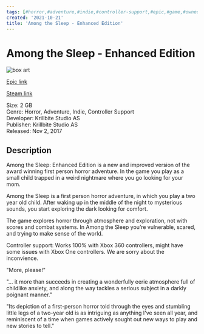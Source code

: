 ```yaml
---
tags: [#horror,#adventure,#indie,#controller-support,#epic,#game,#owned,#pc]
created: '2021-10-21'
title: 'Among the Sleep - Enhanced Edition'
---
```

# Among the Sleep - Enhanced Edition

![box art](https://cdn1.epicgames.com/salesEvent/salesEvent/EGS_AmongtheSleepEnhancedEdition_KrillbiteStudioAS_S1_2560x1440-4a28ad52964cf887474fb3938a59e203?h=270&amp;resize=1&amp;w=480)

[Epic link](https://www.epicgames.com/account/transactions?lang=en&productName=epicgames)

[Steam link](https://store.steampowered.com/search/?term=Among%20the%20Sleep%20-%20Enhanced%20Edition)

Size: 2 GB  
Genre: Horror, Adventure, Indie, Controller Support  
Developer: Krillbite Studio AS  
Publisher: Krillbite Studio AS  
Released: Nov 2, 2017  

## Description

Among the Sleep: Enhanced Edition is a new and improved version of the award winning first person horror adventure. In the game you play as a small child trapped in a weird nightmare where you go looking for your mom.

Among the Sleep is a first person horror adventure, in which you play a two year old child. After waking up in the middle of the night to mysterious sounds, you start exploring the dark looking for comfort.

The game explores horror through atmosphere and exploration, not with scores and combat systems. In Among the Sleep you’re vulnerable, scared, and trying to make sense of the world.

Controller support: Works 100% with Xbox 360 controllers, might have some issues with Xbox One controllers. We are sorry about the inconvience.

"More, please!"   


"... it more than succeeds in creating a wonderfully eerie atmosphere full of childlike anxiety, and along the way tackles a serious subject in a darkly poignant manner."  


"Its depiction of a first-person horror told through the eyes and stumbling little legs of a two-year old is as intriguing as anything I've seen all year, and reminiscent of a time when games actively sought out new ways to play and new stories to tell."  

